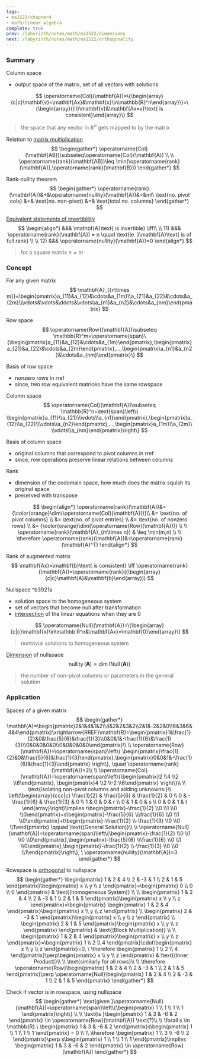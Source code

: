 ```yaml
---
tags:
- ma1522/chapter4
- math/linear_algebra
complete: true
prev: /labyrinth/notes/math/ma1522/dimensions
next: /labyrinth/notes/math/ma1522/orthogonality
---
```

   
### Summary
Column space
- output space of the matrix, set of all vectors with solutions

$$
\operatorname{Col}(\mathbf{A})=\{\begin{array}{c|c}\mathbf{v}=\mathbf{Ax}&\mathbf{x}\in\mathbb{R}^n\end{array}\}=\{\begin{array}{l|l}\mathbf{v}&\mathbf{Ax=v}\text{ is consistent}\end{array}\}
$$
> the space that any vector in $\mathbb{R}^n$ gets mapped to by the matrix

Relation to [matrix multiplication](/labyrinth/notes/math/ma1522/matrix_multiplication)
$$
\begin{gather*}
\operatorname{Col}(\mathbf{AB})\subseteq\operatorname{Col}(\mathbf{A}) \\
\\
\operatorname{rank}(\mathbf{AB})\leq \min(\operatorname{rank}(\mathbf{A}),\operatorname{rank}(\mathbf{B}))
\end{gather*}
$$

Rank-nullity theorem
$$
\begin{gather*}
\operatorname{rank}(\mathbf{A})&+&\operatorname{nullity}(\mathbf{A})&=&m\\
\text{no. pivot cols} &+& \text{no. non-pivot} &=& \text{total no. columns}
\end{gather*}
$$

[Equivalent statements of invertibility](/labyrinth/notes/math/ma1522/inverse_of_square_matrices#^468393)
$$
\begin{align*}
&&& \mathbf{A}\text{ is invertible} \iff\\
\\
11) &&& \operatorname{rank}(\mathbf{A}) = n \quad \text{ie. }\mathbf{A}\text{ is of full rank} \\
\\
12) &&& \operatorname{nullity}(\mathbf{A})=0
\end{align*}
$$
> for a square matrix $n=m$
### Concept
For any given matrix
$$
\mathbf{A}_{{n\times m}}=\begin{pmatrix}a_{11}&a_{12}&\cdots&a_{1m}\\a_{21}&a_{22}&\cdots&a_{2m}\\\vdots&\vdots&\ddots&\vdots\\a_{n1}&a_{n2}&\cdots&a_{nm}\end{pmatrix}
$$

Row space
$$
\operatorname{Row}(\mathbf{A})\subseteq \mathbb{R}^m=\operatorname{span}\{\begin{pmatrix}a_{11}&a_{12}&\cdots&a_{1m}\end{pmatrix},\begin{pmatrix}a_{21}&a_{22}&\cdots&a_{2m}\end{pmatrix},...,\begin{pmatrix}a_{n1}&a_{n2}&\cdots&a_{nm}\end{pmatrix}\}
$$

Basis of row space
- nonzero rows in rref
- since, two row equivalent matrices have the same rowspace

Column space
$$
\operatorname{Col}(\mathbf{A})\subseteq \mathbb{R}^n=\text{span}\left\{ \begin{pmatrix}a_{11}\\a_{21}\\\vdots\\a_{n1}\end{pmatrix},\begin{pmatrix}a_{12}\\a_{22}\\\vdots\\a_{n2}\end{pmatrix},...,\begin{pmatrix}a_{1m}\\a_{2m}\\\vdots\\a_{nm}\end{pmatrix}\right\}
$$

Basis of column space
- original columns that correspond to pivot columns in rref
- since, row operations preserve linear relations between columns

Rank
- dimension of the codomain space, how much does the matrix squish its original space
- preserved with transpose

$$
\begin{align*}
\operatorname{rank}(\mathbf{A})&={\color{orange}\dim(\operatorname{Col}(\mathbf{A}))}\\
&= \text{no. of pivot columns} \\
&= \text{no. of pivot entries} \\
&= \text{no. of nonzero rows} \\
&= {\color{orange}\dim(\operatorname{Row}(\mathbf{A}))} \\
\\
\operatorname{rank}(\mathbf{A}_{m\times n}) & \leq \min(m,n) \\
\\
\therefore \operatorname{rank}(\mathbf{A})&=\operatorname{rank}(\mathbf{A}^T)
\end{align*}
$$

Rank of augmented matrix
$$
\mathbf{Ax}=\mathbf{b}\text{ is consistent} \iff \operatorname{rank}(\mathbf{A})=\operatorname{rank}((\begin{array}{c|c}\mathbf{A}&\mathbf{b}\end{array}))
$$

Nullspace ^b3921a
- solution space to the homogeneous system
- set of vectors that become null after transformation
- [intersection](/labyrinth/notes/math/ma1522/matrix_equations#^db80b8) of the linear equations when they are 0

$$
\operatorname{Null}(\mathbf{A})=\{\begin{array}{c|c}\mathbf{x}\in\mathbb R^n&\mathbf{Ax}=\mathbf{0}\end{array}\}
$$
> nontrivial solutions to homogeneous system

[Dimension](/labyrinth/notes/math/ma1522/dimensions#^a42fe0) of nullspace
$$
\operatorname{nullity}(\mathbf{A})=\dim(\operatorname{Null}(\mathbf{A}))
$$
> the number of non-pivot columns or parameters in the general solution
### Application
Spaces of a given matrix
$$
\begin{gather*}
\mathbf{A}=\begin{pmatrix}2&1&4&1&2\\4&2&2&3&2\\2&1&-2&2&0\\6&3&6&4&4\end{pmatrix}\xrightarrow{RREF}\mathbf{R}=\begin{pmatrix}1&\frac{1}{2}&0&\frac{5}{6}&\frac{1}{3}\\0&0&1&-\frac{1}{6}&\frac{1}{3}\\0&0&0&0&0\\0&0&0&0&0\end{pmatrix}\\
\\
\operatorname{Row}(\mathbf{A})=\operatorname{span}\left\{ \begin{pmatrix}\frac{1}{2}&0&\frac{5}{6}&\frac{1}{3}\end{pmatrix},\begin{pmatrix}0&0&1&-\frac{1}{6}&\frac{1}{3}\end{pmatrix} \right\}, \quad \operatorname{rank}(\mathbf{A})=2\\
\\
\operatorname{Col}(\mathbf{A})=\operatorname{span}\left\{\begin{pmatrix}2 \\4 \\2 \\6\end{pmatrix}, \begin{pmatrix}4 \\2 \\-2 \\6\end{pmatrix} \right\}\\
\\
\text{isolating non-pivot columns and adding unknowns:}\\
\left(\begin{array}{ccc|c}
\frac{1}{2} & \frac{5}{6} & \frac{1}{2} & 0 \\
0 & -\frac{1}{6} & \frac{1}{3} & 0 \\
1 & 0 & 0 & r \\
0 & 1 & 0 & s \\
0 & 0 & 1 & t
\end{array}\right)\implies r\begin{pmatrix}-\frac{1}{2} \\0 \\1 \\0 \\0\end{pmatrix}+s\begin{pmatrix}-\frac{5}{6} \\\frac{1}{6} \\0 \\1 \\0\end{pmatrix}+t\begin{pmatrix}-\frac{1}{2} \\-\frac{1}{3} \\0 \\0 \\1\end{pmatrix} \qquad \text{(General Solution)}\\
\\
\operatorname{Null}(\mathbf{A})=\operatorname{span}\left\{\begin{pmatrix}-\frac{1}{2} \\0 \\1 \\0 \\0\end{pmatrix},\begin{pmatrix}-\frac{5}{6} \\\frac{1}{6} \\0 \\1 \\0\end{pmatrix},\begin{pmatrix}-\frac{1}{2} \\-\frac{1}{3} \\0 \\0 \\1\end{pmatrix}\right\}, \ \operatorname{nullity}(\mathbf{A})=3
\end{gather*}
$$

Rowspace is [orthogonal](/labyrinth/notes/math/ma1522/orthogonality) to nullspace
$$
\begin{gather*}
\begin{pmatrix}
1 & 2 & 4 \\
2 & -3 & 1 \\
2 & 1 & 5
\end{pmatrix}\begin{pmatrix}
x \\
y \\
z
\end{pmatrix}=\begin{pmatrix}
0 \\
0 \\
0
\end{pmatrix} & \text{(homogeneous System)} \\
\\
\begin{pmatrix}
1 & 2 & 4 \\
2 & -3 & 1 \\
2 & 1 & 5
\end{pmatrix}\begin{pmatrix}
x \\
y \\
z
\end{pmatrix}=\begin{pmatrix}
\begin{pmatrix}
1 & 2 & 4
\end{pmatrix}\begin{pmatrix}
x \\
y \\
z
\end{pmatrix} \\
\begin{pmatrix}
2 & -3 & 1
\end{pmatrix}\begin{pmatrix}
x \\
y \\
z
\end{pmatrix} \\
\begin{pmatrix}
2 & 1 & 5
\end{pmatrix}\begin{pmatrix}
x \\
y \\
z
\end{pmatrix}
\end{pmatrix} & \text{(Block Multiplication)} \\
\\
\begin{pmatrix}
1 & 2 & 4
\end{pmatrix}\begin{pmatrix}
x \\
y \\
z
\end{pmatrix}=\begin{pmatrix}
1 \\
2 \\
4
\end{pmatrix}\cdot\begin{pmatrix}
x \\
y \\
z
\end{pmatrix}=0, \ \therefore \begin{pmatrix}
1 \\
2 \\
4
\end{pmatrix}\perp\begin{pmatrix}
x \\
y \\
z
\end{pmatrix} & \text{(Inner Product)}\\
\\
\text{similarly for all rows}\\
\\
\therefore \operatorname{Row}\begin{pmatrix}
1 & 2 & 4 \\
2 & -3 & 1 \\
2 & 1 & 5
\end{pmatrix}\perp \operatorname{Null}\begin{pmatrix}
1 & 2 & 4 \\
2 & -3 & 1 \\
2 & 1 & 5
\end{pmatrix}
\end{gather*}
$$

Check if vector is in rowspace, using nullspace
$$
\begin{gather*}
\text{given }\operatorname{Null}(\mathbf{A})=\operatorname{span}\left\{\begin{pmatrix}
1 \\
1 \\
1 \\
1
\end{pmatrix}\right\} \\
\\
\text{is }\begin{pmatrix}
1 & 3 & -6 & 2
\end{pmatrix} \in \operatorname{Row}(\mathbf{A}) \text{?}\\
\\
\forall s \in \mathbb{R} \ \begin{pmatrix}
1 & 3 & -6 & 2
\end{pmatrix}s\begin{pmatrix}
1 \\
1 \\
1 \\
1
\end{pmatrix} = 0 \\
\\
\therefore \begin{pmatrix}
1 \\
3 \\
-6 \\
2
\end{pmatrix}\perp s\begin{pmatrix}
1 \\
1 \\
1 \\
1
\end{pmatrix}\implies \begin{pmatrix}
1 & 3 & -6 & 2
\end{pmatrix} \in \operatorname{Row}(\mathbf{A})
\end{gather*}
$$
